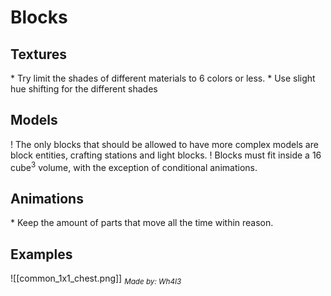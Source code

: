 # Blocks
## Textures
\* Try limit the shades of different materials to 6 colors or less.
\* Use slight hue shifting for the different shades

## Models
\! The only blocks that should be allowed to have more complex models are block entities, crafting stations and light blocks.
! Blocks must fit inside a 16 cube<sup>3</sup> volume, with the exception of conditional animations.

## Animations
\* Keep the amount of parts that move all the time within reason.

## Examples
![[common_1x1_chest.png]]
<sub><i>Made by: Wh4I3</i></sub>
